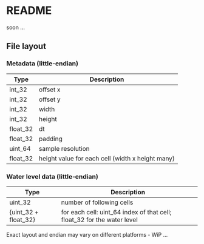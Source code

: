# README

soon ...

## File layout

### Metadata (little-endian)

|Type|Description|
|-|-|
int_32|offset x
int_32|offset y
int_32|width
int_32|height
float_32|dt
float_32|padding
uint_64|sample resolution
float_32|height value for each cell (width x height many)

### Water level data (little-endian)

|Type|Description|
|-|-|
uint_32|number of following cells
{uint_32 + float_32}|for each cell: uint_64 index of that cell; float_32 for the water level

Exact layout and endian may vary on different platforms - WiP ...
